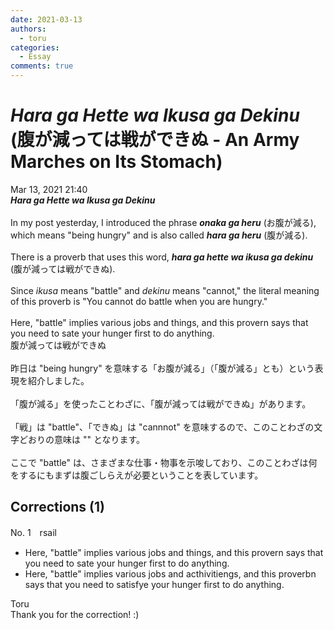 ```yaml
---
date: 2021-03-13
authors:
  - toru
categories:
  - Essay
comments: true
---
```


# <strong><em>Hara ga Hette wa Ikusa ga Dekinu</strong></em> (腹が減っては戦ができぬ - An Army Marches on Its Stomach)
<div class="date">Mar 13, 2021 21:40</div>
<div id="post"><div id="body_show_ori">
<strong><em>Hara ga Hette wa Ikusa ga Dekinu</strong></em><br/><br/>In my post yesterday, I introduced the phrase <strong><em>onaka ga heru</em></strong> (お腹が減る), which means "being hungry" and is also called <strong><em>hara ga heru</em></strong> (腹が減る).<br/><br/>There is a proverb that uses this word, <strong><em>hara ga hette wa ikusa ga dekinu</em></strong> (腹が減っては戦ができぬ).<br/><br/>Since <em>ikusa</em> means "battle" and <em>dekinu</em> means "cannot," the literal meaning of this proverb is "You cannot do battle when you are hungry."<br/><br/>Here, "battle" implies various jobs and things, and this provern says that you need to sate your hunger first to do anything.
</div></div>

<!-- more -->

<div id="post_ja"><div id="body_show_mo">
腹が減っては戦ができぬ<br/><br/>昨日は "being hungry" を意味する「お腹が減る」（「腹が減る」とも）という表現を紹介しました。<br/><br/>「腹が減る」を使ったことわざに、「腹が減っては戦ができぬ」があります。<br/><br/>「戦」は "battle"、「できぬ」は "cannnot" を意味するので、このことわざの文字どおりの意味は "" となります。<br/><br/>ここで "battle" は、さまざまな仕事・物事を示唆しており、このことわざは何をするにもまずは腹ごしらえが必要ということを表しています。
</div></div>

## Corrections (1)
<div id="block"><div class="first_name"> No. 1　<span class="just_name">rsail</span></div><div id="block2">
<ul class="correction_field">
<li class="incorrect">Here, "battle" implies various jobs and things, and this provern says that you need to sate your hunger first to do anything.</li>
<li class="corrected correct">
Here, "battle" implies various jobs and <span class="f_red">ac</span>t<span class="f_gray"><span class="sline">h</span></span>i<span class="f_red">vitie</span><span class="f_gray"><span class="sline">ng</span></span>s, and this prover<span class="f_red">b</span><span class="f_gray"><span class="sline">n</span></span> says that you need to sat<span class="f_red">isfy</span><span class="f_gray"><span class="sline">e</span></span> your hunger first to do anything.
</li>
</ul>
</div><div class="name"><span class="just_name">Toru</span><br>
Thank you for the correction! :)
</div>
</div>
